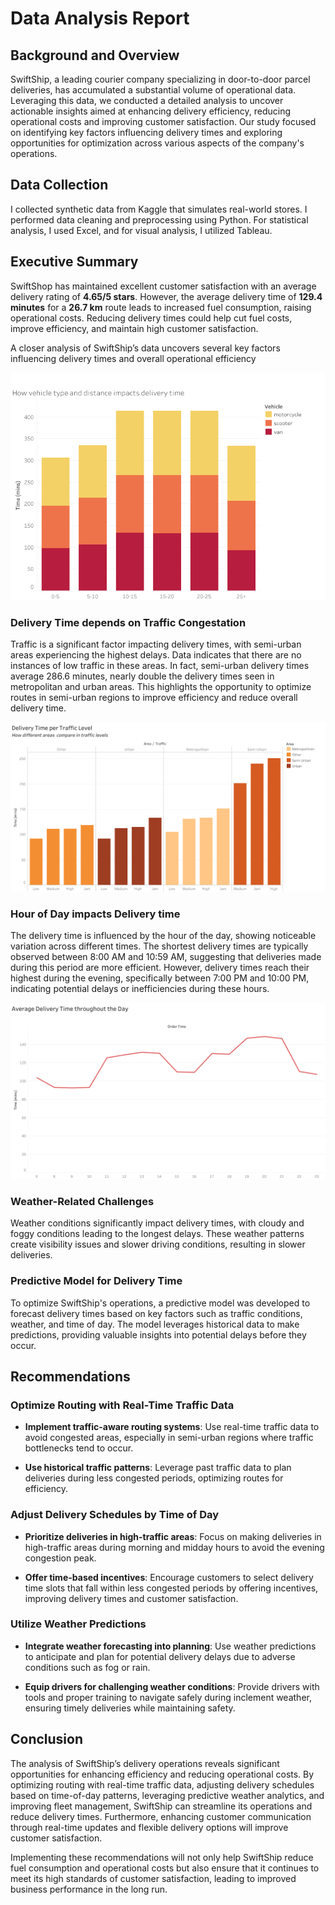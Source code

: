 # Data Analysis Report

## Background and Overview
SwiftShip, a leading courier company specializing in door-to-door parcel deliveries, has accumulated a substantial volume of operational data. Leveraging this data, we conducted a detailed analysis to uncover actionable insights aimed at enhancing delivery efficiency, reducing operational costs  and improving customer satisfaction. Our study focused on identifying key factors influencing delivery times and exploring opportunities for optimization across various aspects of the company's operations. 

## Data Collection
I collected synthetic data from Kaggle that simulates real-world stores. I performed data cleaning and preprocessing using Python. For statistical analysis, I used Excel, and for visual analysis, I utilized Tableau.

## Executive Summary

SwiftShop has maintained excellent customer satisfaction with an average delivery rating of **4.65/5 stars**. However, the average delivery time of **129.4 minutes** for a **26.7 km** route leads to increased fuel consumption, raising operational costs. Reducing delivery times could help cut fuel costs, improve efficiency, and maintain high customer satisfaction.

A closer analysis of SwiftShip’s data uncovers several key factors influencing delivery times and overall operational efficiency


![chart](charts/Sheet2.png)


### Delivery Time depends on Traffic Congestation

Traffic is a significant factor impacting delivery times, with semi-urban areas experiencing the highest delays. Data indicates that there are no instances of low traffic in these areas. In fact, semi-urban delivery times average 286.6 minutes, nearly double the delivery times seen in metropolitan and urban areas. This highlights the opportunity to optimize routes in semi-urban regions to improve efficiency and reduce overall delivery time. 

![chart](charts/Sheet3.png)



### Hour of Day impacts Delivery time

The delivery time is influenced by the hour of the day, showing noticeable variation across different times. The shortest delivery times are typically observed between 8:00 AM and 10:59 AM, suggesting that deliveries made during this period are more efficient. However, delivery times reach their highest during the evening, specifically between 7:00 PM and 10:00 PM, indicating potential delays or inefficiencies during these hours.

![chart](charts/Sheet4.png)



### Weather-Related Challenges 
 Weather conditions significantly impact delivery times, with cloudy and foggy conditions leading to the longest delays. These weather patterns create visibility issues and slower driving conditions, resulting in slower deliveries. 

### Predictive Model for Delivery Time 

To optimize SwiftShip's operations, a predictive model was developed to forecast delivery times based on key factors such as traffic conditions, weather, and time of day. The model leverages historical data to make predictions, providing valuable insights into potential delays before they occur. 

## Recommendations

###  Optimize Routing with Real-Time Traffic Data

- **Implement traffic-aware routing systems**: Use real-time traffic data to avoid congested areas, especially in semi-urban regions where traffic bottlenecks tend to occur.
  
- **Use historical traffic patterns**: Leverage past traffic data to plan deliveries during less congested periods, optimizing routes for efficiency.

###  Adjust Delivery Schedules by Time of Day

- **Prioritize deliveries in high-traffic areas**: Focus on making deliveries in high-traffic areas during morning and midday hours to avoid the evening congestion peak.
  
- **Offer time-based incentives**: Encourage customers to select delivery time slots that fall within less congested periods by offering incentives, improving delivery times and customer satisfaction.

###  Utilize Weather Predictions

- **Integrate weather forecasting into planning**: Use weather predictions to anticipate and plan for potential delivery delays due to adverse conditions such as fog or rain.
  
- **Equip drivers for challenging weather conditions**: Provide drivers with tools and proper training to navigate safely during inclement weather, ensuring timely deliveries while maintaining safety.

## Conclusion

The analysis of SwiftShip’s delivery operations reveals significant opportunities for enhancing efficiency and reducing operational costs. By optimizing routing with real-time traffic data, adjusting delivery schedules based on time-of-day patterns, leveraging predictive weather analytics, and improving fleet management, SwiftShip can streamline its operations and reduce delivery times. Furthermore, enhancing customer communication through real-time updates and flexible delivery options will improve customer satisfaction.

Implementing these recommendations will not only help SwiftShip reduce fuel consumption and operational costs but also ensure that it continues to meet its high standards of customer satisfaction, leading to improved business performance in the long run.
